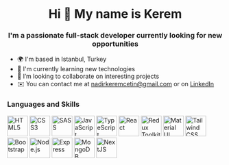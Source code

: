 <h1 align="center">Hi 👋 My name is Kerem</h1>

<h3 align="center">I'm a passionate full-stack developer currently looking for new opportunities</h4>

- 🌍 I'm based in Istanbul, Turkey
- 🚀 I'm currently learning new technologies
- 🤝 I’m looking to collaborate on interesting projects
- ✉️ You can contact me at [nadirkeremcetin@gmail.com](mailto:nadirkeremcetin@gmail.com) or on [LinkedIn](https://www.linkedin.com/in/nadir-kerem-cetin)

### Languages and Skills


<a href="https://developer.mozilla.org/en-US/docs/Glossary/HTML5" target="_blank" rel="noopener noreferrer"><img
  src="https://cdn.jsdelivr.net/gh/devicons/devicon/icons/html5/html5-original.svg"
  width="48"
  height="48"
  alt="HTML5"
/></a>
<a href="https://developer.mozilla.org/en-US/docs/Web/CSS" target="_blank" rel="noopener noreferrer"><img
  src="https://cdn.jsdelivr.net/gh/devicons/devicon/icons/css3/css3-original.svg"
  width="48"
  height="48"
  alt="CSS3"
/></a>
<a href="https://sass-lang.com" target="_blank" rel="noopener noreferrer"><img
  src="https://cdn.jsdelivr.net/gh/devicons/devicon/icons/sass/sass-original.svg"
  width="48"
  height="48"
  alt="SASS"
/></a>
<a href="https://developer.mozilla.org/en/JavaScript" target="_blank" rel="noopener noreferrer"><img
  src="https://cdn.jsdelivr.net/gh/devicons/devicon/icons/javascript/javascript-original.svg"
  width="48"
  height="48"
  alt="JavaScript"
/></a>
<a href="https://www.typescriptlang.org/" target="_blank" rel="noopener noreferrer"><img
  src="https://cdn.jsdelivr.net/gh/devicons/devicon/icons/typescript/typescript-original.svg"
  width="48"
  height="48"
  alt="TypeScript"
/></a>
<a href="https://reactjs.org/" target="_blank" rel="noopener noreferrer"><img
  src="https://cdn.jsdelivr.net/gh/devicons/devicon/icons/react/react-original.svg"
  width="48"
  height="48"
  alt="React"
/></a>
<a href="https://redux-toolkit.js.org/" target="_blank" rel="noopener noreferrer"><img
  src="https://cdn.jsdelivr.net/gh/devicons/devicon/icons/redux/redux-original.svg"
  width="48"
  height="48"
  alt="Redux Toolkit"
/></a>
<a href="https://mui.com/" target="_blank" rel="noopener noreferrer"><img
  src="https://cdn.jsdelivr.net/gh/devicons/devicon/icons/materialui/materialui-original.svg"
  width="48"
  height="48"
  alt="Material UI"
/></a>
<a href="https://tailwindcss.com/" target="_blank" rel="noopener noreferrer"><img
  src="https://cdn.jsdelivr.net/gh/devicons/devicon/icons/tailwindcss/tailwindcss-plain.svg"
  width="48"
  height="48"
  alt="Tailwind CSS"
/></a>
<a href="https://getbootstrap.com/" target="_blank" rel="noopener noreferrer"><img
  src="https://cdn.jsdelivr.net/gh/devicons/devicon/icons/bootstrap/bootstrap-original.svg"
  width="48"
  height="48"
  alt="Bootstrap"
/></a>
<a href="https://nodejs.org/" target="_blank" rel="noopener noreferrer"><img
  src="https://cdn.jsdelivr.net/gh/devicons/devicon/icons/nodejs/nodejs-original.svg"
  width="48"
  height="48"
  alt="Node.js"
/></a>
<a href="https://expressjs.com/" target="_blank" rel="noopener noreferrer"><img
  src="https://cdn.jsdelivr.net/gh/devicons/devicon/icons/express/express-original.svg"
  width="48"
  height="48"
  alt="Express"
/></a>
<a href="https://www.mongodb.com/" target="_blank" rel="noopener noreferrer"><img
  src="https://cdn.jsdelivr.net/gh/devicons/devicon/icons/mongodb/mongodb-original.svg"
  width="48"
  height="48"
  alt="MongoDB"
/></a>
<a href="https://nextjs.org/" target="_blank" rel="noopener noreferrer"><img
  src="https://cdn.jsdelivr.net/gh/devicons/devicon/icons/nextjs/nextjs-line.svg"
  width="48"
  height="48"
  alt="NextJS"
/></a>
